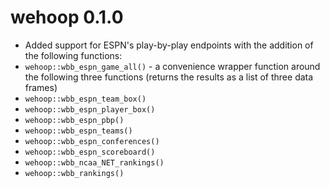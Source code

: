 # **wehoop 0.1.0**

- Added support for ESPN's play-by-play endpoints with the addition of the following functions:
- ```wehoop::wbb_espn_game_all()``` - a convenience wrapper function around the following three functions (returns the results as a list of three data frames)
- ```wehoop::wbb_espn_team_box()```
- ```wehoop::wbb_espn_player_box()```
- ```wehoop::wbb_espn_pbp()```
- ```wehoop::wbb_espn_teams()``` 
- ```wehoop::wbb_espn_conferences()``` 
- ```wehoop::wbb_espn_scoreboard()``` 
- ```wehoop::wbb_ncaa_NET_rankings()``` 
- ```wehoop::wbb_rankings()``` 
